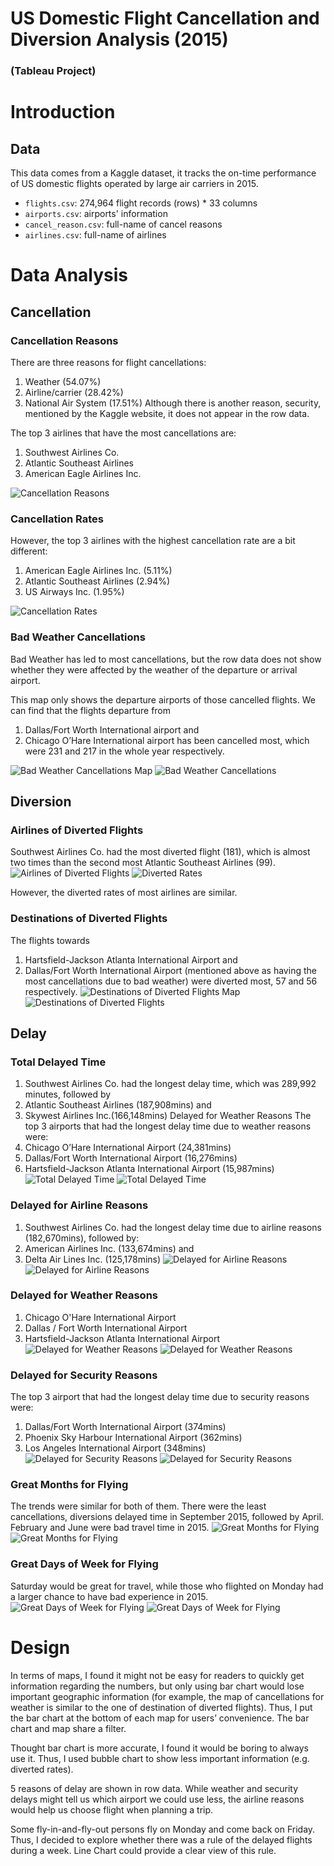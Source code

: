 # US Domestic Flight Cancellation and Diversion Analysis (2015)
### (Tableau Project)

# Introduction

## Data
This data comes from a Kaggle dataset, it tracks the on-time performance of US domestic flights operated by large air carriers in 2015.

- `flights.csv`: 274,964 flight records (rows) * 33 columns
- `airports.csv`: airports' information
- `cancel_reason.csv`: full-name of cancel reasons
- `airlines.csv`: full-name of airlines

# Data Analysis

## Cancellation

### Cancellation Reasons
There are three reasons for flight cancellations:
1.	Weather (54.07%)
2.	Airline/carrier (28.42%)
3.	National Air System (17.51%)
Although there is another reason, security, mentioned by the Kaggle website, it does not appear in the row data.

The top 3 airlines that have the most cancellations are:
1.	Southwest Airlines Co.
2.	Atlantic Southeast Airlines
3.	American Eagle Airlines Inc.

![Cancellation Reasons](https://github.com/yanglinjing/dfnd_p4_flight_delay_analysis/blob/master/readme_img/1.png)

### Cancellation Rates
However, the top 3 airlines with the highest cancellation rate are a bit different:
1.	American Eagle Airlines Inc. (5.11%)
2.	Atlantic Southeast Airlines (2.94%)
3.	US Airways Inc. (1.95%)

![Cancellation Rates](https://github.com/yanglinjing/dfnd_p4_flight_delay_analysis/blob/master/readme_img/2.png)

### Bad Weather Cancellations
Bad Weather has led to most cancellations, but the row data does not show whether they were affected by the weather of the departure or arrival airport.

This map only shows the departure airports of those cancelled flights. We can find that the flights departure from
1.	Dallas/Fort Worth International airport and
2.	Chicago O’Hare International airport
has been cancelled most, which were 231 and 217 in the whole year respectively.

![Bad Weather Cancellations Map](https://github.com/yanglinjing/dfnd_p4_flight_delay_analysis/blob/master/readme_img/3.png)
![Bad Weather Cancellations](https://github.com/yanglinjing/dfnd_p4_flight_delay_analysis/blob/master/readme_img/4.png)

## Diversion
### Airlines of Diverted Flights
Southwest Airlines Co. had the most diverted flight (181), which is almost two times than the second most Atlantic Southeast Airlines (99).
![Airlines of Diverted Flights](https://github.com/yanglinjing/dfnd_p4_flight_delay_analysis/blob/master/readme_img/5.png)
![Diverted Rates](https://github.com/yanglinjing/dfnd_p4_flight_delay_analysis/blob/master/readme_img/6.png)

However, the diverted rates of most airlines are similar.

### Destinations of Diverted Flights
The flights towards
1.	Hartsfield-Jackson Atlanta International Airport and
2.	Dallas/Fort Worth International Airport (mentioned above as having the most cancellations due to bad weather)
were diverted most, 57 and 56 respectively.
![Destinations of Diverted Flights Map](https://github.com/yanglinjing/dfnd_p4_flight_delay_analysis/blob/master/readme_img/7.png)
![Destinations of Diverted Flights](https://github.com/yanglinjing/dfnd_p4_flight_delay_analysis/blob/master/readme_img/8.png)

## Delay
### Total Delayed Time
1.  Southwest Airlines Co. had the longest delay time, which was 289,992 minutes, followed by
2.	Atlantic Southeast Airlines (187,908mins) and
3.	Skywest Airlines Inc.(166,148mins)
Delayed for Weather Reasons
The top 3 airports that had the longest delay time due to weather reasons were:
1.	Chicago O’Hare International Airport (24,381mins)
2.	Dallas/Fort Worth International Airport (16,276mins)
3.	Hartsfield-Jackson Atlanta International Airport (15,987mins)
![Total Delayed Time](https://github.com/yanglinjing/dfnd_p4_flight_delay_analysis/blob/master/readme_img/10.png)
![Total Delayed Time](https://github.com/yanglinjing/dfnd_p4_flight_delay_analysis/blob/master/readme_img/11.png)

### Delayed for Airline Reasons
1.  Southwest Airlines Co. had the longest delay time due to airline reasons (182,670mins), followed by:
2.	American Airlines Inc. (133,674mins) and
3.	Delta Air Lines Inc. (125,178mins)
![Delayed for Airline Reasons](https://github.com/yanglinjing/dfnd_p4_flight_delay_analysis/blob/master/readme_img/12.png)
![Delayed for Airline Reasons](https://github.com/yanglinjing/dfnd_p4_flight_delay_analysis/blob/master/readme_img/13.png)


### Delayed for Weather Reasons
1. Chicago O'Hare International Airport
2. Dallas / Fort Worth International Airport
3. Hartsfield-Jackson Atlanta International Airport
![Delayed for Weather Reasons](https://github.com/yanglinjing/dfnd_p4_flight_delay_analysis/blob/master/readme_img/14.png)
![Delayed for Weather Reasons](https://github.com/yanglinjing/dfnd_p4_flight_delay_analysis/blob/master/readme_img/15.png)


### Delayed for Security Reasons
The top 3 airport that had the longest delay time due to security reasons were:
1.	Dallas/Fort Worth International Airport (374mins)
2.	Phoenix Sky Harbour International Airport (362mins)
3.	Los Angeles International Airport (348mins)
![Delayed for Security Reasons](https://github.com/yanglinjing/dfnd_p4_flight_delay_analysis/blob/master/readme_img/16.png)
![Delayed for Security Reasons](https://github.com/yanglinjing/dfnd_p4_flight_delay_analysis/blob/master/readme_img/17.png)

### Great Months for Flying
The trends were similar for both of them. There were the least cancellations, diversions delayed time in September 2015, followed by April. February and June were bad travel time in 2015.
![Great Months for Flying](https://github.com/yanglinjing/dfnd_p4_flight_delay_analysis/blob/master/readme_img/18.png)
![Great Months for Flying](https://github.com/yanglinjing/dfnd_p4_flight_delay_analysis/blob/master/readme_img/19.png)

### Great Days of Week for Flying
Saturday would be great for travel, while those who flighted on Monday had a larger chance to have bad experience in 2015.
![Great Days of Week for Flying](https://github.com/yanglinjing/dfnd_p4_flight_delay_analysis/blob/master/readme_img/20.png)
![Great Days of Week for Flying](https://github.com/yanglinjing/dfnd_p4_flight_delay_analysis/blob/master/readme_img/21.png)

# Design
In terms of maps, I found it might not be easy for readers to quickly get information regarding the numbers, but only using bar chart would lose important geographic information (for example, the map of cancellations for weather is similar to the one of destination of diverted flights). Thus, I put the bar chart at the bottom of each map for users’ convenience. The bar chart and map share a filter.

Thought bar chart is more accurate, I found it would be boring to always use it. Thus, I used bubble chart to show less important information (e.g. diverted rates).

5 reasons of delay are shown in row data. While weather and security delays might tell us which airport we could use less, the airline reasons would help us choose flight when planning a trip.

Some fly-in-and-fly-out persons fly on Monday and come back on Friday. Thus, I decided to explore whether there was a rule of the delayed flights during a week. Line Chart could provide a clear view of this rule.

